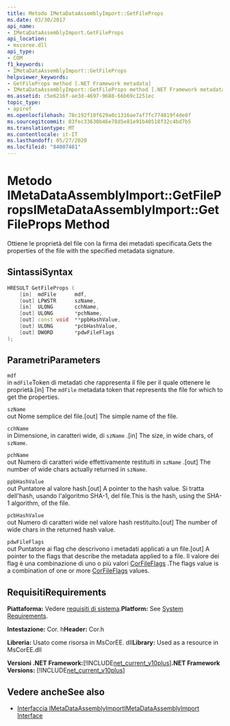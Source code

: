 ```yaml
---
title: Metodo IMetaDataAssemblyImport::GetFileProps
ms.date: 03/30/2017
api_name:
- IMetaDataAssemblyImport.GetFileProps
api_location:
- mscoree.dll
api_type:
- COM
f1_keywords:
- IMetaDataAssemblyImport::GetFileProps
helpviewer_keywords:
- GetFileProps method [.NET Framework metadata]
- IMetaDataAssemblyImport::GetFileProps method [.NET Framework metadata]
ms.assetid: c5e6216f-ae3d-4697-9688-66b69c1251ec
topic_type:
- apiref
ms.openlocfilehash: 78c192f10f629a0c1316ae7af7fc774819f4de8f
ms.sourcegitcommit: 03fec33630b46e78d5e81e91b40518f32c4bd7b5
ms.translationtype: MT
ms.contentlocale: it-IT
ms.lasthandoff: 05/27/2020
ms.locfileid: "84007481"
---
```

# <a name="imetadataassemblyimportgetfileprops-method"></a><span data-ttu-id="433d3-102">Metodo IMetaDataAssemblyImport::GetFileProps</span><span class="sxs-lookup"><span data-stu-id="433d3-102">IMetaDataAssemblyImport::GetFileProps Method</span></span>
<span data-ttu-id="433d3-103">Ottiene le proprietà del file con la firma dei metadati specificata.</span><span class="sxs-lookup"><span data-stu-id="433d3-103">Gets the properties of the file with the specified metadata signature.</span></span>  
  
## <a name="syntax"></a><span data-ttu-id="433d3-104">Sintassi</span><span class="sxs-lookup"><span data-stu-id="433d3-104">Syntax</span></span>  
  
```cpp  
HRESULT GetFileProps (  
    [in]  mdFile      mdf,
    [out] LPWSTR      szName,
    [in]  ULONG       cchName,
    [out] ULONG       *pchName,
    [out] const void  **ppbHashValue,
    [out] ULONG       *pcbHashValue,
    [out] DWORD       *pdwFileFlags  
);  
```  
  
## <a name="parameters"></a><span data-ttu-id="433d3-105">Parametri</span><span class="sxs-lookup"><span data-stu-id="433d3-105">Parameters</span></span>  
 `mdf`  
 <span data-ttu-id="433d3-106">in `mdFile`Token di metadati che rappresenta il file per il quale ottenere le proprietà.</span><span class="sxs-lookup"><span data-stu-id="433d3-106">[in] The `mdFile` metadata token that represents the file for which to get the properties.</span></span>  
  
 `szName`  
 <span data-ttu-id="433d3-107">out Nome semplice del file.</span><span class="sxs-lookup"><span data-stu-id="433d3-107">[out] The simple name of the file.</span></span>  
  
 `cchName`  
 <span data-ttu-id="433d3-108">in Dimensione, in caratteri wide, di `szName` .</span><span class="sxs-lookup"><span data-stu-id="433d3-108">[in] The size, in wide chars, of `szName`.</span></span>  
  
 `pchName`  
 <span data-ttu-id="433d3-109">out Numero di caratteri wide effettivamente restituiti in `szName` .</span><span class="sxs-lookup"><span data-stu-id="433d3-109">[out] The number of wide chars actually returned in `szName`.</span></span>  
  
 `ppbHashValue`  
 <span data-ttu-id="433d3-110">out Puntatore al valore hash.</span><span class="sxs-lookup"><span data-stu-id="433d3-110">[out] A pointer to the hash value.</span></span> <span data-ttu-id="433d3-111">Si tratta dell'hash, usando l'algoritmo SHA-1, del file.</span><span class="sxs-lookup"><span data-stu-id="433d3-111">This is the hash, using the SHA-1 algorithm, of the file.</span></span>  
  
 `pcbHashValue`  
 <span data-ttu-id="433d3-112">out Numero di caratteri wide nel valore hash restituito.</span><span class="sxs-lookup"><span data-stu-id="433d3-112">[out] The number of wide chars in the returned hash value.</span></span>  
  
 `pdwFileFlags`  
 <span data-ttu-id="433d3-113">out Puntatore ai flag che descrivono i metadati applicati a un file.</span><span class="sxs-lookup"><span data-stu-id="433d3-113">[out] A pointer to the flags that describe the metadata applied to a file.</span></span> <span data-ttu-id="433d3-114">Il valore dei flag è una combinazione di uno o più valori [CorFileFlags](corfileflags-enumeration.md) .</span><span class="sxs-lookup"><span data-stu-id="433d3-114">The flags value is a combination of one or more [CorFileFlags](corfileflags-enumeration.md) values.</span></span>  
  
## <a name="requirements"></a><span data-ttu-id="433d3-115">Requisiti</span><span class="sxs-lookup"><span data-stu-id="433d3-115">Requirements</span></span>  
 <span data-ttu-id="433d3-116">**Piattaforma:** Vedere [requisiti di sistema](../../get-started/system-requirements.md).</span><span class="sxs-lookup"><span data-stu-id="433d3-116">**Platform:** See [System Requirements](../../get-started/system-requirements.md).</span></span>  
  
 <span data-ttu-id="433d3-117">**Intestazione:** Cor. h</span><span class="sxs-lookup"><span data-stu-id="433d3-117">**Header:** Cor.h</span></span>  
  
 <span data-ttu-id="433d3-118">**Libreria:** Usato come risorsa in MsCorEE. dll</span><span class="sxs-lookup"><span data-stu-id="433d3-118">**Library:** Used as a resource in MsCorEE.dll</span></span>  
  
 <span data-ttu-id="433d3-119">**Versioni .NET Framework:**[!INCLUDE[net_current_v10plus](../../../../includes/net-current-v10plus-md.md)]</span><span class="sxs-lookup"><span data-stu-id="433d3-119">**.NET Framework Versions:** [!INCLUDE[net_current_v10plus](../../../../includes/net-current-v10plus-md.md)]</span></span>  
  
## <a name="see-also"></a><span data-ttu-id="433d3-120">Vedere anche</span><span class="sxs-lookup"><span data-stu-id="433d3-120">See also</span></span>

- [<span data-ttu-id="433d3-121">Interfaccia IMetaDataAssemblyImport</span><span class="sxs-lookup"><span data-stu-id="433d3-121">IMetaDataAssemblyImport Interface</span></span>](imetadataassemblyimport-interface.md)
